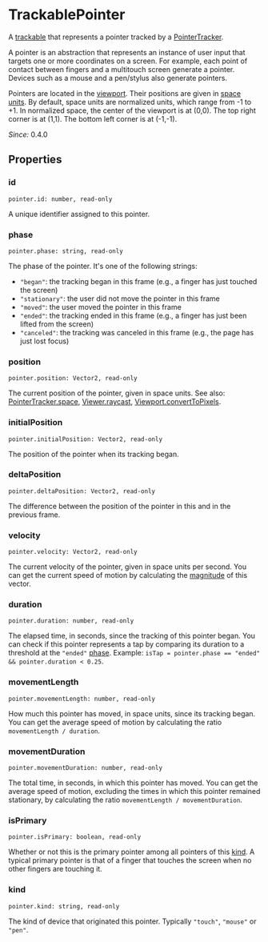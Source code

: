 # TrackablePointer

A [trackable](trackable.md) that represents a pointer tracked by a [PointerTracker](pointer-tracker.md).

A pointer is an abstraction that represents an instance of user input that targets one or more coordinates on a screen. For example, each point of contact between fingers and a multitouch screen generate a pointer. Devices such as a mouse and a pen/stylus also generate pointers.

Pointers are located in the [viewport](viewport.md). Their positions are given in [space units](pointer-tracker.md#space). By default, space units are normalized units, which range from -1 to +1. In normalized space, the center of the viewport is at (0,0). The top right corner is at (1,1). The bottom left corner is at (-1,-1).

*Since:* 0.4.0

## Properties

### id

`pointer.id: number, read-only`

A unique identifier assigned to this pointer.

### phase

`pointer.phase: string, read-only`

The phase of the pointer. It's one of the following strings:

* `"began"`: the tracking began in this frame (e.g., a finger has just touched the screen)
* `"stationary"`: the user did not move the pointer in this frame
* `"moved"`: the user moved the pointer in this frame
* `"ended"`: the tracking ended in this frame (e.g., a finger has just been lifted from the screen)
* `"canceled"`: the tracking was canceled in this frame (e.g., the page has just lost focus)

### position

`pointer.position: Vector2, read-only`

The current position of the pointer, given in space units. See also: [PointerTracker.space](pointer-tracker.md#space), [Viewer.raycast](viewer.md#raycast), [Viewport.convertToPixels](viewport.md#converttopixels).

### initialPosition

`pointer.initialPosition: Vector2, read-only`

The position of the pointer when its tracking began.

### deltaPosition

`pointer.deltaPosition: Vector2, read-only`

The difference between the position of the pointer in this and in the previous frame.

### velocity

`pointer.velocity: Vector2, read-only`

The current velocity of the pointer, given in space units per second. You can get the current speed of motion by calculating the [magnitude](vector2.md#length) of this vector.

### duration

`pointer.duration: number, read-only`

The elapsed time, in seconds, since the tracking of this pointer began. You can check if this pointer represents a tap by comparing its duration to a threshold at the `"ended"` [phase](#phase). Example: `isTap = pointer.phase == "ended" && pointer.duration < 0.25`.

### movementLength

`pointer.movementLength: number, read-only`

How much this pointer has moved, in space units, since its tracking began. You can get the average speed of motion by calculating the ratio `movementLength / duration`.

### movementDuration

`pointer.movementDuration: number, read-only`

The total time, in seconds, in which this pointer has moved. You can get the average speed of motion, excluding the times in which this pointer remained stationary, by calculating the ratio `movementLength / movementDuration`.

### isPrimary

`pointer.isPrimary: boolean, read-only`

Whether or not this is the primary pointer among all pointers of this [kind](#kind). A typical primary pointer is that of a finger that touches the screen when no other fingers are touching it.

### kind

`pointer.kind: string, read-only`

The kind of device that originated this pointer. Typically `"touch"`, `"mouse"` or `"pen"`.
